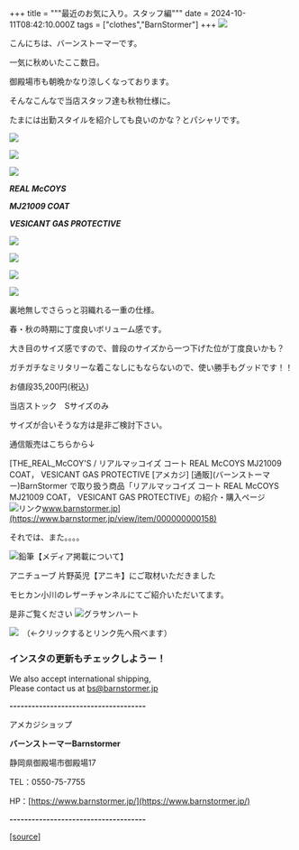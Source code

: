 +++
title = """最近のお気に入り。スタッフ編"""
date = 2024-10-11T08:42:10.000Z
tags = ["clothes","BarnStormer"]
+++
[![](https://stat.ameba.jp/user_images/20231023/16/barnstormer-go/b2/03/p/o0420015015354743273.png)](https://ameblo.jp/barnstormer-go/entry-12825670498.html)

こんにちは、バーンストーマーです。

一気に秋めいたここ数日。

御殿場市も朝晩かなり涼しくなっております。

そんなこんなで当店スタッフ達も秋物仕様に。

たまには出勤スタイルを紹介しても良いのかな？とパシャリです。

[![](https://stat.ameba.jp/user_images/20241011/17/barnstormer-go/4f/9e/j/o0466070015496602789.jpg)](https://stat.ameba.jp/user_images/20241011/17/barnstormer-go/4f/9e/j/o0466070015496602789.jpg)

[![](https://stat.ameba.jp/user_images/20241011/17/barnstormer-go/61/83/j/o0466070015496602793.jpg)](https://stat.ameba.jp/user_images/20241011/17/barnstormer-go/61/83/j/o0466070015496602793.jpg)

[![](https://stat.ameba.jp/user_images/20241011/17/barnstormer-go/2b/bd/j/o0466070015496602800.jpg)](https://stat.ameba.jp/user_images/20241011/17/barnstormer-go/2b/bd/j/o0466070015496602800.jpg)

**_REAL McCOYS_** 

**_MJ21009 COAT_**

**_VESICANT GAS PROTECTIVE_**

[![](https://stat.ameba.jp/user_images/20241011/17/barnstormer-go/fe/65/j/o0533080015496599165.jpg)](https://stat.ameba.jp/user_images/20241011/17/barnstormer-go/fe/65/j/o0533080015496599165.jpg)

[![](https://stat.ameba.jp/user_images/20241011/17/barnstormer-go/a9/b6/j/o0533080015496599164.jpg)](https://stat.ameba.jp/user_images/20241011/17/barnstormer-go/a9/b6/j/o0533080015496599164.jpg)

[![](https://stat.ameba.jp/user_images/20241011/17/barnstormer-go/b9/ff/j/o0533080015496599169.jpg)](https://stat.ameba.jp/user_images/20241011/17/barnstormer-go/b9/ff/j/o0533080015496599169.jpg)

[![](https://stat.ameba.jp/user_images/20241011/17/barnstormer-go/98/8d/j/o0533080015496599168.jpg)](https://stat.ameba.jp/user_images/20241011/17/barnstormer-go/98/8d/j/o0533080015496599168.jpg)

裏地無しでさらっと羽織れる一重の仕様。

春・秋の時期に丁度良いボリューム感です。

大き目のサイズ感ですので、普段のサイズから一つ下げた位が丁度良いかも？

ガチガチなミリタリーな着こなしにもならないので、使い勝手もグッドです！！

お値段35,200円(税込)

当店ストック　Sサイズのみ

サイズが合いそうな方は是非ご検討下さい。

通信販売はこちらから↓

[THE\_REAL\_McCOY'S / リアルマッコイズ コート REAL McCOYS MJ21009 COAT， VESICANT GAS PROTECTIVE \[アメカジ\] \[通販\](バーンストーマー)BarnStormer で取り扱う商品「リアルマッコイズ コート REAL McCOYS MJ21009 COAT， VESICANT GAS PROTECTIVE」の紹介・購入ページ![リンク](https://c.stat100.ameba.jp/ameblo/symbols/v3.20.0/svg/gray/editor_link.svg)www.barnstormer.jp](https://www.barnstormer.jp/view/item/000000000158)

それでは、また。。。。

![鉛筆](https://stat100.ameba.jp/blog/ucs/img/char/char3/519.png)【メディア掲載について】

アニチューブ 片野英児【アニキ】にご取材いただきました

モヒカン小川のレザーチャンネルにてご紹介いただいてます。

是非ご覧ください ![グラサンハート](https://stat100.ameba.jp/blog/ucs/img/char/char3/148.png)

[![](https://stat.ameba.jp/user_images/20230412/16/barnstormer-go/6a/23/p/o0108010815269242493.png)](https://www.instagram.com/barnstormer_daily/)　（←クリックするとリンク先へ飛べます）

### インスタの更新もチェックしようー！

We also accept international shipping,  
Please contact us at bs@barnstormer.jp

**\-------------------------------------**

アメカジショップ

**バーンストーマーBarnstormer**

静岡県御殿場市御殿場17

TEL：0550-75-7755

HP：[https://www.barnstormer.jp/](https://www.barnstormer.jp/)

**\-------------------------------------**

[[source]](https://ameblo.jp/barnstormer-go/entry-12870867708.html)
